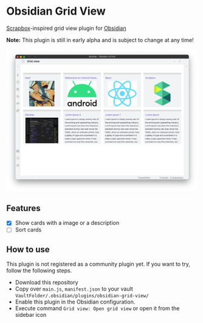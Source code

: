 # Obsidian Grid View

[Scrapbox](https://scrapbox.io/)-inspired grid view plugin for [Obsidian](https://obsidian.md)

**Note:** This plugin is still in early alpha and is subject to change at any time!

![](./docs/grid-view.png)

## Features

-   [x] Show cards with a image or a description
-   [ ] Sort cards

## How to use

This plugin is not registered as a community plugin yet.
If you want to try, follow the following steps.

-   Download this repository
-   Copy over `main.js`, `manifest.json` to your vault `VaultFolder/.obsidian/plugins/obsidian-grid-view/`
-   Enable this plugin in the Obsidian configuration.
-   Execute command `Grid view: Open grid view` or open it from the sidebar icon
